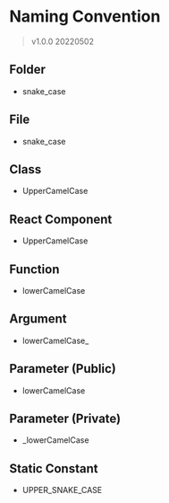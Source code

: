 # Naming Convention
> v1.0.0 20220502
## Folder
- snake_case

## File
- snake_case

## Class
- UpperCamelCase

## React Component
- UpperCamelCase

## Function
- lowerCamelCase

## Argument
- lowerCamelCase_

## Parameter (Public)
- lowerCamelCase

## Parameter (Private)
- _lowerCamelCase

## Static Constant
- UPPER_SNAKE_CASE

